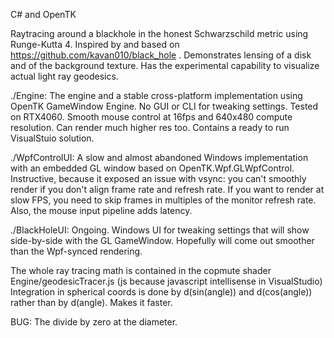 C# and OpenTK 

Raytracing around a blackhole in the honest Schwarzschild metric using Runge-Kutta 4.
Inspired by and based on https://github.com/kavan010/black_hole .
Demonstrates lensing of a disk and of the background texture.
Has the experimental capability to visualize actual light ray geodesics.

./Engine:
The engine and a stable cross-platform implementation using OpenTK GameWindow Engine. No GUI or CLI for tweaking settings.
Tested on RTX4060. Smooth mouse control at 16fps and 640x480 compute resolution. Can render much higher res too. 
Contains a ready to run VisualStuio solution.

./WpfControlUI:
A slow and almost abandoned Windows implementation with an embedded GL window based on OpenTK.Wpf.GLWpfControl.
Instructive, because it exposed an issue with vsync: you can't smoothly render if you don't align frame rate and refresh rate. 
If you want to render at slow FPS, you need to skip frames in multiples of the monitor refresh rate. 
Also, the mouse input pipeline adds latency. 

./BlackHoleUI:
Ongoing. Windows UI for tweaking settings that will show side-by-side with the GL GameWindow. Hopefully will come out smoother than the Wpf-synced rendering.

The whole ray tracing math is contained in the copmute shader Engine/geodesicTracer.js (js because javascript intellisense in VisualStudio)
Integration in spherical coords is done by d(sin(angle)) and d(cos(angle)) rather than by d(angle). Makes it faster.

BUG: The divide by zero at the diameter.

